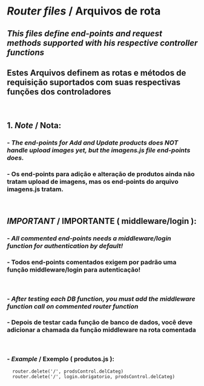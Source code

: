 # *Router files* / Arquivos de rota

## *This files define end-points and request methods supported with his respective controller functions*
## Estes Arquivos definem as rotas e métodos de requisição suportados com suas respectivas funções dos controladores
<br>

  ## 1. *Note* / Nota:
  ### - *The end-points for Add and Update products does NOT handle upload images yet, but the imagens.js file end-points does.*
  ### - Os end-points para adição e alteração de produtos ainda não tratam upload de imagens, mas os end-points do arquivo imagens.js tratam.
<br>

## *IMPORTANT* / IMPORTANTE ( middleware/login ):

### - *All commented end-points needs a middleware/login function for authentication by default!*
### - Todos end-points comentados exigem por padrão uma função middleware/login para autenticação!
<br>

### - *After testing each DB function, you must add the middleware function call on commented router function*
### - Depois de testar cada função de banco de dados, você deve adicionar a chamada da função middleware na rota comentada
<br>

### - *Example* / Exemplo ( produtos.js ):
  ```
    router.delete('/', prodsControl.delCateg)
    router.delete('/', login.obrigatorio, prodsControl.delCateg) 
  ```